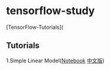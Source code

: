 # tensorflow-study

[TensorFlow-Tutorials](

## Tutorials

1.Simple Linear Model([Notebook](http://nbviewer.jupyter.org/github/Hvass-Labs/TensorFlow-Tutorials/blob/master/01_Simple_Linear_Model.ipynb) [中文版](http://nbviewer.jupyter.org/github/thrillerist/TensorFlow-Tutorials/blob/master/01_Simple_Linear_Model_zh_CN.ipynb))

